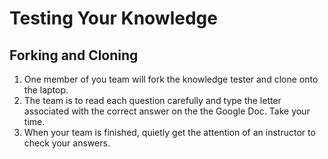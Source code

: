 # Testing Your Knowledge

## Forking and Cloning
1. One member of you team will fork the knowledge tester and clone onto the laptop. 
2. The team is to read each question carefully and type the letter associated with the correct answer on the the Google Doc. Take your time.
3. When your team is finished, quietly get the attention of an instructor to check your answers.
